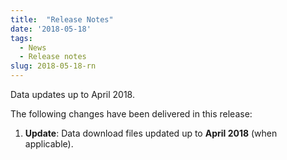 ```yaml
---
title:  "Release Notes"
date: '2018-05-18'
tags:
  - News
  - Release notes
slug: 2018-05-18-rn
---
```


Data updates up to April 2018.

The following changes have been delivered in this release:

1. **Update**: Data download files updated up to **April 2018** (when applicable).
